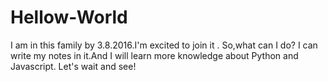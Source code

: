 # Hellow-World
I am in this family by 3.8.2016.I'm excited to join it .
So,what can I do?
I can write my notes in it.And I will learn more knowledge about Python and Javascript.
Let's wait and see!
